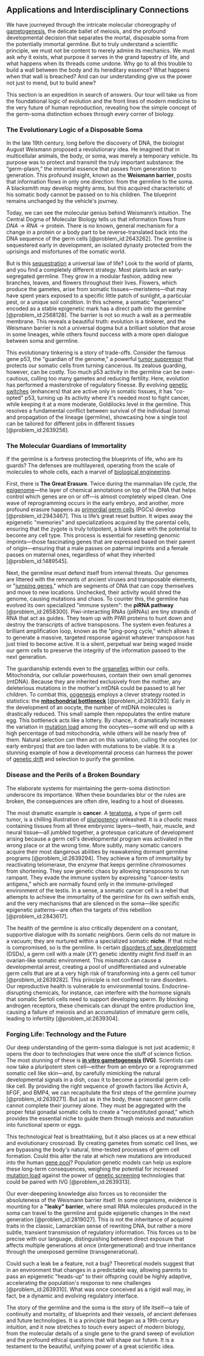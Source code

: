 ## Applications and Interdisciplinary Connections

We have journeyed through the intricate molecular choreography of [gametogenesis](@article_id:150888), the delicate ballet of meiosis, and the profound developmental decision that separates the mortal, disposable soma from the potentially immortal germline. But to truly understand a scientific principle, we must not be content to merely admire its mechanics. We must ask *why* it exists, what purpose it serves in the grand tapestry of life, and what happens when its threads come undone. Why go to all this trouble to build a wall between the body and its hereditary essence? What happens when that wall is breached? And can our understanding give us the power not just to mend, but to build anew?

This section is an expedition in search of answers. Our tour will take us from the foundational logic of evolution and the front lines of modern medicine to the very future of human reproduction, revealing how the simple concept of the germ-soma distinction echoes through every corner of biology.

### The Evolutionary Logic of a Disposable Soma

In the late 19th century, long before the discovery of DNA, the biologist August Weismann proposed a revolutionary idea. He imagined that in multicellular animals, the body, or soma, was merely a temporary vehicle. Its purpose was to protect and transmit the truly important substance: the “germ-plasm,” the immortal essence that passes from generation to generation. This profound insight, known as the **Weismann barrier**, posits that information flows in only one direction: from the germline to the soma. A blacksmith may develop mighty arms, but this acquired characteristic of his somatic body cannot be passed on to his children. The blueprint remains unchanged by the vehicle's journey.

Today, we can see the molecular genius behind Weismann’s intuition. The Central Dogma of Molecular Biology tells us that information flows from $DNA \to RNA \to \text{protein}$. There is no known, general mechanism for a change in a protein or a body part to be reverse-translated back into the DNA sequence of the germ cells [@problem_id:2643262]. The germline is sequestered early in development, an isolated dynasty protected from the uprisings and misfortunes of the somatic world.

But is this [sequestration](@article_id:270806) a universal law of life? Look to the world of plants, and you find a completely different strategy. Most plants lack an early-segregated germline. They grow in a modular fashion, adding new branches, leaves, and flowers throughout their lives. Flowers, which produce the gametes, arise from somatic tissues—meristems—that may have spent years exposed to a specific little patch of sunlight, a particular pest, or a unique soil condition. In this scheme, a somatic "experience" encoded as a stable epigenetic mark has a direct path into the germline [@problem_id:2568128]. The barrier is not so much a wall as a permeable membrane. This reveals a beautiful truth: evolution is a tinkerer, and the Weismann barrier is not a universal dogma but a brilliant solution that arose in some lineages, while others found success with a more open dialogue between soma and germline.

This evolutionary tinkering is a story of trade-offs. Consider the famous gene p53, the "guardian of the genome," a powerful [tumor suppressor](@article_id:153186) that protects our somatic cells from turning cancerous. Its zealous guarding, however, can be costly. Too much p53 activity in the germline can be over-cautious, culling too many gametes and reducing fertility. Here, evolution has performed a masterstroke of regulatory finesse. By evolving [genetic switches](@article_id:187860) (enhancers) that are active only in somatic tissues, it has "co-opted" p53, turning up its activity where it's needed most to fight cancer, while keeping it at a more moderate, Goldilocks level in the germline. This resolves a fundamental conflict between survival of the individual (soma) and propagation of the lineage (germline), showcasing how a single tool can be tailored for different jobs in different tissues [@problem_id:2639256].

### The Molecular Guardians of Immortality

If the germline is a fortress protecting the blueprints of life, who are its guards? The defenses are multilayered, operating from the scale of molecules to whole cells, each a marvel of [biological engineering](@article_id:270396).

First, there is **The Great Erasure**. Twice during the mammalian life cycle, the [epigenome](@article_id:271511)—the layer of chemical annotations on top of the DNA that helps control which genes are on or off—is almost completely wiped clean. One wave of reprogramming occurs in the early embryo, and another, more profound erasure happens as [primordial germ cells](@article_id:194061) (PGCs) develop [@problem_id:2943467]. This is life’s great reset button. It wipes away the epigenetic "memories" and specializations acquired by the parental cells, ensuring that the zygote is truly totipotent, a blank slate with the potential to become any cell type. This process is essential for resetting genomic imprints—those fascinating genes that are expressed based on their parent of origin—ensuring that a male passes on paternal imprints and a female passes on maternal ones, regardless of what they inherited [@problem_id:1489545].

Next, the germline must defend itself from internal threats. Our genomes are littered with the remnants of ancient viruses and transposable elements, or "[jumping genes](@article_id:153080)," which are segments of DNA that can copy themselves and move to new locations. Unchecked, their activity would shred the genome, causing mutations and chaos. To counter this, the germline has evolved its own specialized "immune system": the **piRNA pathway** [@problem_id:2658300]. Piwi-interacting RNAs (piRNAs) are tiny strands of RNA that act as guides. They team up with PIWI proteins to hunt down and destroy the transcripts of active transposons. The system even features a brilliant amplification loop, known as the "ping-pong cycle," which allows it to generate a massive, targeted response against whatever transposon has just tried to become active. It is a silent, perpetual war being waged inside our germ cells to preserve the integrity of the information passed to the next generation.

The guardianship extends even to the [organelles](@article_id:154076) within our cells. Mitochondria, our cellular powerhouses, contain their own small genomes (mtDNA). Because they are inherited exclusively from the mother, any deleterious mutations in the mother's mtDNA could be passed to all her children. To combat this, [oogenesis](@article_id:151651) employs a clever strategy rooted in statistics: the **[mitochondrial bottleneck](@article_id:269766)** [@problem_id:2639293]. Early in the development of an oocyte, the number of mtDNA molecules is drastically reduced. This small sample then repopulates the entire mature egg. This bottleneck acts like a lottery. By chance, it dramatically increases the variation in [mutation load](@article_id:194034) among the oocytes—some will end up with a high percentage of bad mitochondria, while others will be nearly free of them. Natural selection can then act on this variation, culling the oocytes (or early embryos) that are too laden with mutations to be viable. It is a stunning example of how a developmental process can harness the power of [genetic drift](@article_id:145100) and selection to purify the germline.

### Disease and the Perils of a Broken Boundary

The elaborate systems for maintaining the germ-soma distinction underscore its importance. When these boundaries blur or the rules are broken, the consequences are often dire, leading to a host of diseases.

The most dramatic example is **cancer**. A [teratoma](@article_id:266941), a type of germ cell tumor, is a chilling illustration of [pluripotency](@article_id:138806) unleashed. It is a chaotic mass containing tissues from all three embryonic layers—teeth, hair, muscle, and neural tissue—all jumbled together, a grotesque caricature of development arising because a germ cell's developmental program was activated in the wrong place or at the wrong time. More subtly, many somatic cancers acquire their most dangerous abilities by reawakening dormant germline programs [@problem_id:2639294]. They achieve a form of immortality by reactivating telomerase, the enzyme that keeps germline chromosomes from shortening. They sow genetic chaos by allowing transposons to run rampant. They evade the immune system by expressing "cancer-testis antigens," which are normally found only in the immune-privileged environment of the testis. In a sense, a somatic cancer cell is a rebel that attempts to achieve the immortality of the germline for its own selfish ends, and the very mechanisms that are silenced in the soma—like specific epigenetic patterns—are often the targets of this rebellion [@problem_id:2843617].

The health of the germline is also critically dependent on a constant, supportive dialogue with its somatic neighbors. Germ cells do not mature in a vacuum; they are nurtured within a specialized somatic **niche**. If that niche is compromised, so is the germline. In certain [disorders of sex development](@article_id:187199) (DSDs), a germ cell with a male ($XY$) genetic identity might find itself in an ovarian-like somatic environment. This mismatch can cause a developmental arrest, creating a pool of undifferentiated and vulnerable germ cells that are at a very high risk of transforming into a germ cell tumor [@problem_id:2639282]. This principle is not confined to rare disorders. Our reproductive health is vulnerable to environmental toxins. Endocrine-disrupting chemicals, for instance, can interfere with the hormone signals that somatic Sertoli cells need to support developing sperm. By blocking androgen receptors, these chemicals can disrupt the entire production line, causing a failure of meiosis and an accumulation of immature germ cells, leading to infertility [@problem_id:2639304].

### Forging Life: Technology and the Future

Our deep understanding of the germ-soma dialogue is not just academic; it opens the door to technologies that were once the stuff of science fiction. The most stunning of these is **[in vitro gametogenesis](@article_id:196684) (IVG)**. Scientists can now take a pluripotent stem cell—either from an embryo or a reprogrammed somatic cell like skin—and, by carefully mimicking the natural developmental signals in a dish, coax it to become a primordial germ cell-like cell. By providing the right sequence of growth factors like Activin A, bFGF, and BMP4, we can recapitulate the first steps of the germline journey [@problem_id:2639271]. But just as in the body, these nascent germ cells cannot complete their journey alone. They must be aggregated with the proper fetal gonadal somatic cells to create a "reconstituted gonad," which provides the essential niche to guide them through meiosis and maturation into functional sperm or eggs.

This technological feat is breathtaking, but it also places us at a new ethical and evolutionary crossroad. By creating gametes from somatic cell lines, we are bypassing the body's natural, time-tested processes of germ cell formation. Could this alter the rate at which new mutations are introduced into the human [gene pool](@article_id:267463)? Population genetic models can help us explore these long-term consequences, weighing the potential for increased [mutation load](@article_id:194034) against the power of [genetic screening](@article_id:271670) technologies that could be paired with IVG [@problem_id:2639313].

Our ever-deepening knowledge also forces us to reconsider the absoluteness of the Weismann barrier itself. In some organisms, evidence is mounting for a **"leaky" barrier**, where small RNA molecules produced in the soma can travel to the germline and guide epigenetic changes in the next generation [@problem_id:2819027]. This is not the inheritance of acquired traits in the classic, Lamarckian sense of rewriting DNA, but rather a more subtle, transient transmission of regulatory information. This forces us to be precise with our language, distinguishing between direct exposure that affects multiple generations at once (intergenerational) and true inheritance through the unexposed germline (transgenerational).

Could such a leak be a feature, not a bug? Theoretical models suggest that in an environment that changes in a predictable way, allowing parents to pass an epigenetic "heads-up" to their offspring could be highly adaptive, accelerating the population's response to new challenges [@problem_id:2639310]. What was once conceived as a rigid wall may, in fact, be a dynamic and evolving regulatory interface.

The story of the germline and the soma is the story of life itself—a tale of continuity and mortality, of blueprints and their vessels, of ancient defenses and future technologies. It is a principle that began as a 19th-century intuition, and it now stretches to touch every aspect of modern biology, from the molecular details of a single gene to the grand sweep of evolution and the profound ethical questions that will shape our future. It is a testament to the beautiful, unifying power of a great scientific idea.